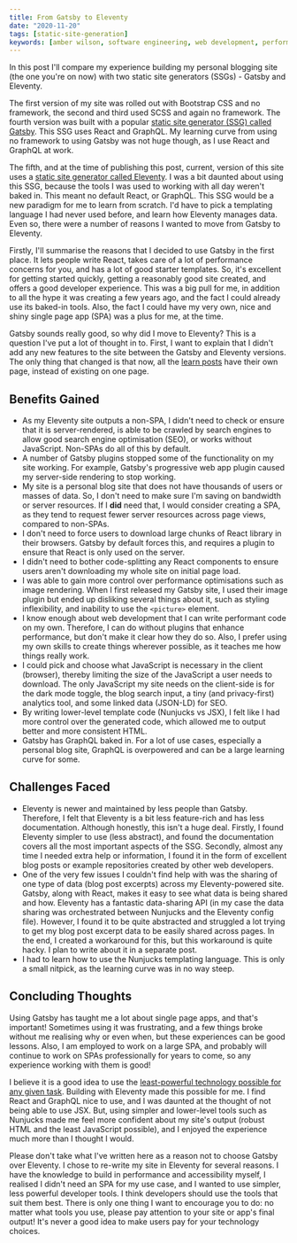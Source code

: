 ```yaml
---
title: From Gatsby to Eleventy
date: "2020-11-20"
tags: [static-site-generation]
keywords: [amber wilson, software engineering, web development, performance, accessibility, gatsby, eleventy, static site, static site generator, javascript, html]
---
```


In this post I'll compare my experience building my personal blogging site (the one you're on now) with two static site generators (SSGs) - Gatsby and Eleventy.

The first version of my site was rolled out with Bootstrap CSS and no framework, the second and third used SCSS and again no framework. The fourth version was built with a popular <a href="https://www.gatsbyjs.com/">static site generator (SSG) called Gatsby</a>. This SSG uses React and GraphQL. My learning curve from using no framework to using Gatsby was not huge though, as I use React and GraphQL at work.

The fifth, and at the time of publishing this post, current, version of this site uses a <a href="https://www.11ty.dev/">static site generator called Eleventy</a>. I was a bit daunted about using this SSG, because the tools I was used to working with all day weren't baked in. This meant no default React, or GraphQL. This SSG would be a new paradigm for me to learn from scratch. I'd have to pick a templating language I had never used before, and learn how Eleventy manages data. Even so, there were a number of reasons I wanted to move from Gatsby to Eleventy.

Firstly, I'll summarise the reasons that I decided to use Gatsby in the first place. It lets people write React, takes care of a lot of performance concerns for you, and has a lot of good starter templates. So, it's excellent for getting started quickly, getting a reasonably good site created, and offers a good developer experience. This was a big pull for me, in addition to all the hype it was creating a few years ago, and the fact I could already use its baked-in tools. Also, the fact I could have my very own, nice and shiny single page app (SPA) was a plus for me, at the time.

Gatsby sounds really good, so why did I move to Eleventy? This is a question I've put a lot of thought in to. First, I want to explain that I didn't add any new features to the site between the Gatsby and Eleventy versions. The only thing that changed is that now, all the <a href="/learn">learn posts</a> have their own page, instead of existing on one page.

<div class="heading-wrapper">
    <h2 id="benefits-gained">
        Benefits Gained
    </h2>
    <a aria-label="link to this heading" aria-describedby="benefits-gained" class="anchor-link" href="#benefits-gained"></a>
</div>

- As my Eleventy site outputs a non-SPA, I didn't need to check or ensure that it is server-rendered, is able to be crawled by search engines to allow good search engine optimisation (SEO), or works without JavaScript. Non-SPAs do all of this by default.
- A number of Gatsby plugins stopped some of the functionality on my site working. For example, Gatsby's progressive web app plugin caused my server-side rendering to stop working.
- My site is a personal blog site that does not have thousands of users or masses of data. So, I don't need to make sure I'm saving on bandwidth or server resources. If I <strong>did</strong> need that, I would consider creating a SPA, as they tend to request fewer server resources across page views, compared to non-SPAs.
- I don't need to force users to download large chunks of React library in their browsers. Gatsby by default forces this, and requires a plugin to ensure that React is only used on the server.
- I didn't need to bother code-splitting any React components to ensure users aren't downloading my whole site on initial page load.
- I was able to gain more control over performance optimisations such as image rendering. When I first released my Gatsby site, I used their image plugin but ended up disliking several things about it, such as styling inflexibility, and inability to use the `<picture>` element.
- I know enough about web development that I can write performant code on my own. Therefore, I can do without plugins that enhance performance, but don't make it clear how they do so. Also, I prefer using my own skills to create things wherever possible, as it teaches me how things really work.
- I could pick and choose what JavaScript is necessary in the client (browser), thereby limiting the size of the JavaScript a user needs to download. The only JavaScript my site needs on the client-side is for the dark mode toggle, the blog search input, a tiny (and privacy-first) analytics tool, and some linked data (JSON-LD) for SEO.
- By writing lower-level template code (Nunjucks vs JSX), I felt like I had more control over the generated code, which allowed me to output better and more consistent HTML.
- Gatsby has GraphQL baked in. For a lot of use cases, especially a personal blog site, GraphQL is overpowered and can be a large learning curve for some.

<div class="heading-wrapper">
    <h2 id="challenges-faced">
        Challenges Faced
    </h2>
    <a aria-label="link to this heading" aria-describedby="challenges-faced" class="anchor-link" href="#challenges-faced"></a>
</div>

- Eleventy is newer and maintained by less people than Gatsby. Therefore, I felt that Eleventy is a bit less feature-rich and has less documentation. Although honestly, this isn't a huge deal. Firstly, I found Eleventy simpler to use (less abstract), and found the documentation covers all the most important aspects of the SSG. Secondly, almost any time I needed extra help or information, I found it in the form of excellent blog posts or example repositories created by other web developers.
- One of the very few issues I couldn't find help with was the sharing of one type of data (blog post excerpts) across my Eleventy-powered site. Gatsby, along with React, makes it easy to see what data is being shared and how. Eleventy has a fantastic data-sharing API (in my case the data sharing was orchestrated between Nunjucks and the Eleventy config file). However, I found it to be quite abstracted and struggled a lot trying to get my blog post excerpt data to be easily shared across pages. In the end, I created a workaround for this, but this workaround is quite hacky. I plan to write about it in a separate post.
- I had to learn how to use the Nunjucks templating language. This is only a small nitpick, as the learning curve was in no way steep.

<div class="heading-wrapper">
    <h2 id="concluding-thoughts">
        Concluding Thoughts
    </h2>
    <a aria-label="link to this heading" aria-describedby="concluding-thoughts" class="anchor-link" href="#concluding-thoughts"></a>
</div>

Using Gatsby has taught me a lot about single page apps, and that's important! Sometimes using it was frustrating, and a few things broke without me realising why or even when, but these experiences can be good lessons. Also, I am employed to work on a large SPA, and probably will continue to work on SPAs professionally for years to come, so any experience working with them is good!

I believe it is a good idea to use the <a href="https://adactio.com/journal/14327">least-powerful technology possible for any given task</a>. Building with Eleventy made this possible for me. I find React and GraphQL nice to use, and I was daunted at the thought of not being able to use JSX. But, using simpler and lower-level tools such as Nunjucks made me feel more confident about my site's output (robust HTML and the least JavaScript possible), and I enjoyed the experience much more than I thought I would.

Please don't take what I've written here as a reason not to choose Gatsby over Eleventy. I chose to re-write my site in Eleventy for several reasons. I have the knowledge to build in performance and accessibility myself, I realised I didn't need an SPA for my use case, and I wanted to use simpler, less powerful developer tools. I think developers should use the tools that suit them best. There is only one thing I want to encourage you to do: no matter what tools you use, please pay attention to your site or app's final output! It's never a good idea to make users pay for your technology choices.
